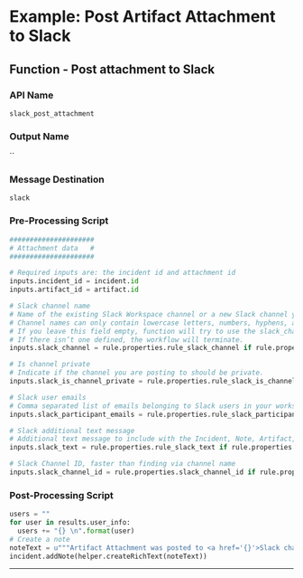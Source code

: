 <!--
    DO NOT MANUALLY EDIT THIS FILE
    THIS FILE IS AUTOMATICALLY GENERATED WITH resilient-sdk codegen
-->

# Example: Post Artifact Attachment to Slack

## Function - Post attachment to Slack

### API Name
`slack_post_attachment`

### Output Name
``

### Message Destination
`slack`

### Pre-Processing Script
```python
#####################
# Attachment data   #
#####################

# Required inputs are: the incident id and attachment id
inputs.incident_id = incident.id
inputs.artifact_id = artifact.id

# Slack channel name
# Name of the existing Slack Workspace channel or a new Slack channel you are posting to. 
# Channel names can only contain lowercase letters, numbers, hyphens, and underscores, and must be 21 characters or less. 
# If you leave this field empty, function will try to use the slack_channel associated with the Incident or Task found in the Slack Conversations datatable. 
# If there isn’t one defined, the workflow will terminate.
inputs.slack_channel = rule.properties.rule_slack_channel if rule.properties.rule_slack_channel is not None else inputs.slack_channel

# Is channel private
# Indicate if the channel you are posting to should be private.
inputs.slack_is_channel_private = rule.properties.rule_slack_is_channel_private if rule.properties.rule_slack_is_channel_private is not None else inputs.slack_is_channel_private

# Slack user emails
# Comma separated list of emails belonging to Slack users in your workspace that will be added to your channel.
inputs.slack_participant_emails = rule.properties.rule_slack_participant_emails if rule.properties.rule_slack_participant_emails is not None else inputs.slack_participant_emails

# Slack additional text message
# Additional text message to include with the Incident, Note, Artifact, Attachment or Task data.
inputs.slack_text = rule.properties.rule_slack_text if rule.properties.rule_slack_text is not None else ''

# Slack Channel ID, faster than finding via channel name
inputs.slack_channel_id = rule.properties.slack_channel_id if rule.properties.slack_channel_id else inputs.slack_channel_id

```

### Post-Processing Script
```python
users = ""
for user in results.user_info:
  users += "{} \n".format(user)
# Create a note
noteText = u"""Artifact Attachment was posted to <a href='{}'>Slack channel #{}</a>. Members of this channel are: \n{}""".format(results.url, results.channel, users)
incident.addNote(helper.createRichText(noteText))
```

---

